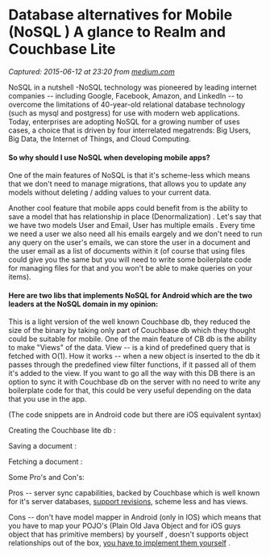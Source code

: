 # Database alternatives for Mobile (NoSQL ) A glance to Realm and Couchbase Lite

_Captured: 2015-06-12 at 23:20 from [medium.com](https://medium.com/p/c7ed425de6a1)_

NoSQL in a nutshell -NoSQL technology was pioneered by leading internet companies -- including Google, Facebook, Amazon, and LinkedIn -- to overcome the limitations of 40-year-old relational database technology (such as mysql and postgress) for use with modern web applications. Today, enterprises are adopting NoSQL for a growing number of uses cases, a choice that is driven by four interrelated megatrends: Big Users, Big Data, the Internet of Things, and Cloud Computing.

#### So why should I use NoSQL when developing mobile apps?

One of the main features of NoSQL is that it's scheme-less which means that we don't need to manage migrations, that allows you to update any models without deleting / adding values to your current data.

Another cool feature that mobile apps could benefit from is the ability to save a model that has relationship in place (Denormalization) . Let's say that we have two models User and Email, User has multiple emails . Every time we need a user we also need all his emails eargely and we don't need to run any query on the user's emails, we can store the user in a document and the user email as a list of documents within it (of course that using files could give you the same but you will need to write some boilerplate code for managing files for that and you won't be able to make queries on your items).

#### Here are two libs that implements NoSQL for Android which are the two leaders at the NoSQL domain in my opinion:

This is a light version of the well known Couchbase db, they reduced the size of the binary by taking only part of Couchbase db which they thought could be suitable for mobile. One of the main feature of CB db is the ability to make "Views" of the data. View -- is a kind of predefined query that is fetched with O(1). How it works -- when a new object is inserted to the db it passes through the predefined view filter functions, if it passed all of them it's added to the view. If you want to go all the way with this DB there is an option to sync it with Couchbase db on the server with no need to write any boilerplate code for that, this could be very useful depending on the data that you use in the app.

(The code snippets are in Android code but there are iOS equivalent syntax)

Creating the Couchbase lite db :

Saving a document :

Fetching a document :

Some Pro's and Con's:

Pros -- server sync capabilities, backed by Couchbase which is well known for it's server databases, [support revisions](http://developer.couchbase.com/mobile/develop/references/couchbase-lite/couchbase-lite/revision/index.html), scheme less and has views.

Cons -- don't have model mapper in Android (only in IOS) which means that you have to map your POJO's (Plain Old Java Object and for iOS guys object that has primitive members) by yourself , doesn't supports object relationships out of the box, [you have to implement them yourself](http://developer.couchbase.com/mobile/develop/guides/modeling/one-to-many/index.html) .
